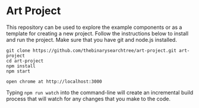 # Art Project
This repository can be used to explore the example components or as a template for creating a new project. Follow the instructions below to install and run the project. Make sure that you have git and node.js installed.

```
git clone https://github.com/thebinarysearchtree/art-project.git art-project
cd art-project
npm install
npm start

open chrome at http://localhost:3000
```

Typing ```npm run watch``` into the command-line will create an incremental build process that will watch for any changes that you make to the code.
